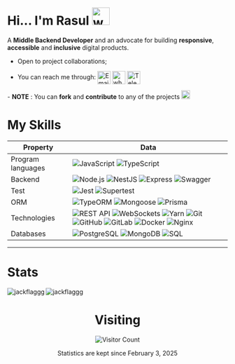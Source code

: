 # Hi... I'm Rasul  <img src="https://user-images.githubusercontent.com/72663882/171687151-bb31c996-c9d2-49c8-b593-734946893b23.gif" alt="waving hand gif" aria-hidden="true" width="40" />

A **Middle Backend Developer**  and an advocate for building **responsive**, **accessible** and **inclusive** digital products. 
- Open to project collaborations;


- You can reach me through: <a href="mailto:rasul.khamzinnn@gmail.com" title="Email"><img alt="Email" src="https://img.shields.io/badge/Gmail-D14836?style=for-the-badge&logo=gmail&logoColor=white" height="30" align="center"/></a> <a href="https://wa.me/79174249247" title="Whatsapp"><img alt="whatsapp"  src="https://img.shields.io/badge/WhatsApp-25D366?style=for-the-badge&logo=whatsapp&logoColor=white" height="30" align="center"/></a> <a href="https://t.me/jackflagg" title="Telegram">
  <img alt="Telegram" src="https://img.shields.io/badge/Telegram-2CA5E0?style=for-the-badge&logo=telegram&logoColor=white" height="30" align="center"/>
</a>
<p>- <strong>NOTE</strong> : You can <strong>fork</strong> and <strong>contribute</strong> to any of the projects <img src="https://raw.githubusercontent.com/Tarikul-Islam-Anik/Animated-Fluent-Emojis/master/Emojis/Hand%20gestures/Handshake.png" alt="Handshake" width="20" height="20"></p>





# My Skills

| Property              | Data                                                                                                                                                 |
|-----------------------|------------------------------------------------------------------------------------------------------------------------------------------------------|
| Program languages   | ![JavaScript](https://img.shields.io/badge/-JavaScript-f7df1e?style=flat&logo=javascript&logoColor=black) ![TypeScript](https://img.shields.io/badge/-TypeScript-007acc?style=flat&logo=typescript&logoColor=white) |
| Backend               | ![Node.js](https://img.shields.io/badge/-Node.js-339933?style=flat&logo=node-dot-js&logoColor=white) ![NestJS](https://img.shields.io/badge/-NestJS-e0234e?style=flat&logo=nestjs&logoColor=white) ![Express](https://img.shields.io/badge/-Express-000000?style=flat&logo=express&logoColor=white) ![Swagger](https://img.shields.io/badge/-Swagger-85ea2d?style=flat&logo=swagger&logoColor=black) |
| Test                  | ![Jest](https://img.shields.io/badge/-Jest-c21325?style=flat&logo=jest&logoColor=white) ![Supertest](https://img.shields.io/badge/-Supertest-00bfff?style=flat&logo=supertest&logoColor=white)
| ORM                   | ![TypeORM](https://img.shields.io/badge/-TypeORM-ff0000?style=flat&logo=typeorm&logoColor=white) ![Mongoose](https://img.shields.io/badge/-Mongoose-880000?style=flat&logo=mongoose&logoColor=white) ![Prisma](https://img.shields.io/badge/-Prisma-2d3748?style=flat&logo=prisma&logoColor=white)
| Technologies          | ![REST API](https://img.shields.io/badge/-REST%20API-02569b?style=flat&logo=rest-api&logoColor=white) ![WebSockets](https://img.shields.io/badge/-WebSockets-010101?style=flat&logo=websocket&logoColor=white) ![Yarn](https://img.shields.io/badge/-Yarn-2c8ebb?style=flat&logo=yarn&logoColor=white) ![Git](https://img.shields.io/badge/-Git-f05032?style=flat&logo=git&logoColor=white) ![GitHub](https://img.shields.io/badge/-GitHub-181717?style=flat&logo=github&logoColor=white) ![GitLab](https://img.shields.io/badge/-GitLab-fc6d26?style=flat&logo=gitlab&logoColor=white) ![Docker](https://img.shields.io/badge/-Docker-2496ed?style=flat&logo=docker&logoColor=white) ![Nginx](https://img.shields.io/badge/-Nginx-269539?style=flat&logo=nginx&logoColor=white) |
| Databases             | ![PostgreSQL](https://img.shields.io/badge/-PostgreSQL-336791?style=flat&logo=postgresql&logoColor=white) ![MongoDB](https://img.shields.io/badge/-MongoDB-47a248?style=flat&logo=mongodb&logoColor=white) ![SQL](https://img.shields.io/badge/-SQL-4479a1?style=flat&logo=sql&logoColor=white) |

---

# Stats

<p>
  <img align="left" src="https://github-readme-stats.vercel.app/api/top-langs?username=jackflaggg&show_icons=true&layout=compact" alt="jackflaggg" />
</p>
<p>
  <img align="center" src="https://github-readme-stats.vercel.app/api?username=jackflaggg&show_icons=true&locale=en" alt="jackflaggg" />
</p>


<div style="text-align: center;">
  <h1>Visiting</h1>
  <img src="https://profile-counter.glitch.me/jackflaggg/count.svg" alt="Visitor Count">
  <p>Statistics are kept since February 3, 2025</p>
</div>



